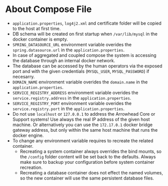 # About Compose File

* `application.properties`, `log4j2.xml` and certificate folder will be copied to the host at first time.
* DB schema will be created on first startup when `/var/lib/mysql` in the docker container is empty.
* `SPRING_DATASOURCE_URL` environment variable overides the `spring.datasource.url` in the `application.properties`.
* In case of aggregated and coupled compose the system is accessing the database through an internal docker network.
* The database can be accessed by the human operators via the exposed port and with the given credentials (`MYSQL_USER`, `MYSQL_PASSWORD`) if necesarry.
* `DOMAIN_NAME` environment variable overides the `domain.name` in the `application.properties`. 
* `SERVICE_REGISTRY_ADDRESS` environment variable overides the `service.registry.address` in the `application.properties`.
* `SERVICE_REGISTRY_PORT` environment variable overides the `service.registry.port` in the `application.properties`.
* Do not use `localhost` or `127.0.0.1` to address the Arrowhead Core or Support systems! Use always the real IP address of the given host machine. Or alternatively you can use the `172.17.0.1` docker bridge gateway address, but only within the same host machine that runs the docker engine.
* To change any environment variable requires to recreate the related container.
    * Recreating a system container always overrides the bind mounts, so the `/config` folder content will be set back to the defaults. Always make sure to backup your configuration before system container recreation.
    * Recreating a database container does not effect the named volumes, so the new container will use the same persistent database files.  